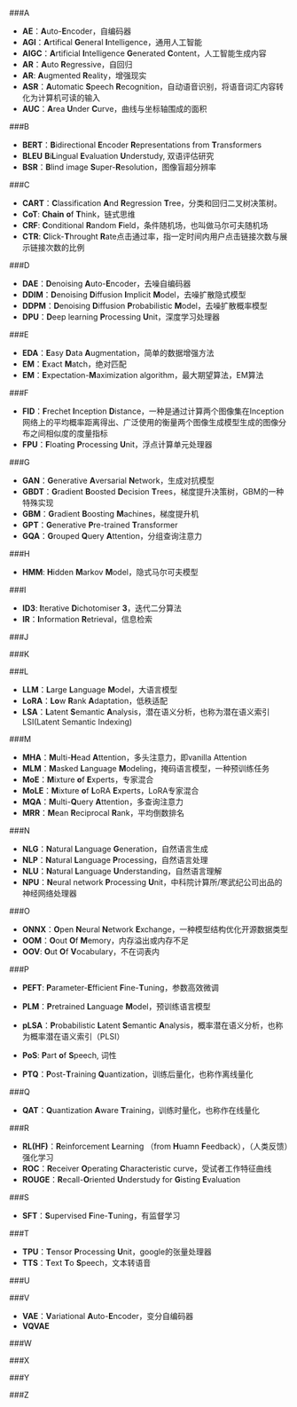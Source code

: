 ###A
- **AE**：**A**uto-**E**ncoder，自编码器
- **AGI**：**A**rtifical **G**eneral **I**ntelligence，通用人工智能
- **AIGC**：**A**rtificial **I**ntelligence **G**enerated **C**ontent，人工智能生成内容
- **AR**：**A**uto **R**egressive，自回归
- **AR**: **A**ugmented **R**eality，增强现实
- **ASR**：**A**utomatic **S**peech **R**ecognition，自动语音识别，将语音词汇内容转化为计算机可读的输入
- **AUC**：**A**rea **U**nder **C**urve，曲线与坐标轴围成的面积

###B
- **BERT**：**B**idirectional **E**ncoder **R**epresentations from **T**ransformers  
- **BLEU** **B**i**L**ingual **E**valuation **U**nderstudy, 双语评估研究
- **BSR**：**B**lind image **S**uper-**R**esolution，图像盲超分辨率

###C
- **CART**：**C**lassification **A**nd **R**egression **T**ree，分类和回归二叉树决策树。
- **CoT**: **Chain** **o**f  **T**hink，链式思维
- **CRF**: **C**onditional **R**andom **F**ield，条件随机场，也叫做马尔可夫随机场
- **CTR**: **C**lick-**T**hrought **R**ate点击通过率，指一定时间内用户点击链接次数与展示链接次数的比例

###D
- **DAE**：**D**enoising **A**uto-**E**ncoder，去噪自编码器
- **DDIM**：**D**enoising **D**iffusion **I**mplicit **M**odel，去噪扩散隐式模型
- **DDPM**：**D**enoising **D**iffusion **P**robabilistic **M**odel，去噪扩散概率模型
- **DPU**：**D**eep learning **P**rocessing **U**nit，深度学习处理器

###E
- **EDA**：**E**asy **D**ata **A**ugmentation，简单的数据增强方法
- **EM**：**E**xact **M**atch，绝对匹配
- **EM**：**E**xpectation-**M**aximization algorithm，最大期望算法，EM算法

###F
- **FID**：**F**rechet **I**nception **D**istance，一种是通过计算两个图像集在Inception网络上的平均概率距离得出、广泛使用的衡量两个图像生成模型生成的图像分布之间相似度的度量指标
- **FPU**：**F**loating **P**rocessing **U**nit，浮点计算单元处理器

###G
- **GAN**：**G**enerative **A**versarial **N**etwork，生成对抗模型
- **GBDT**：**G**radient **B**oosted **D**ecision **T**rees，梯度提升决策树，GBM的一种特殊实现
- **GBM**：**G**radient **B**oosting **M**achines，梯度提升机
- **GPT**：**G**enerative **P**re-trained **T**ransformer
- **GQA**：**G**rouped **Q**uery **A**ttention，分组查询注意力

###H
- **HMM**: **H**idden **M**arkov **M**odel，隐式马尔可夫模型


###I
- **ID3**: **I**terative **D**ichotomiser **3**，迭代二分算法
- **IR**：**I**nformation **R**etrieval，信息检索

###J

###K

###L
- **LLM**：**L**arge **L**anguage **M**odel，大语言模型
- **LoRA**：**Lo**w **R**ank **A**daptation，低秩适配
- **LSA**：**L**atent **S**emantic **A**nalysis，潜在语义分析，也称为潜在语义索引LSI(Latent Semantic Indexing)

###M
- **MHA**：**M**ulti-**H**ead **A**ttention，多头注意力，即vanilla Attention
- **MLM**：**M**asked **L**anguage **M**odeling，掩码语言模型，一种预训练任务
- **MoE**：**M**ixture **o**f **E**xperts，专家混合
- **MoLE**：**M**ixture **o**f **L**oRA **E**xperts，LoRA专家混合
- **MQA**：**M**ulti-**Q**uery **A**ttention，多查询注意力
- **MRR**：**M**ean **R**eciprocal **R**ank，平均倒数排名

###N
- **NLG**：**N**atural **L**anguage **G**eneration，自然语言生成
- **NLP**：**N**atural **L**anguage **P**rocessing，自然语言处理
- **NLU**：**N**atural **L**anguage **U**nderstanding，自然语言理解
- **NPU**：**N**eural network **P**rocessing **U**nit，中科院计算所/寒武纪公司出品的神经网络处理器

###O
- **ONNX**：**O**pen **N**eural **N**etwork **E**xchange，一种模型结构优化开源数据类型
- **OOM**：**O**out **O**f **M**emory，内存溢出或内存不足
- **OOV**: **O**ut **O**f **V**ocabulary，不在词表内

###P
- **PEFT**: **P**arameter-**E**fficient **F**ine-**T**uning，参数高效微调
- **PLM**：**P**retrained **L**anguage **M**odel，预训练语言模型
- **pLSA**：**P**robabilistic **L**atent **S**emantic **A**nalysis，概率潜在语义分析，也称为概率潜在语义索引（PLSI）

- **PoS**: **P**art **o**f **S**peech, 词性
- **PTQ**：**P**ost-**T**raining **Q**uantization，训练后量化，也称作离线量化

###Q
- **QAT**：**Q**uantization **A**ware **T**raining，训练时量化，也称作在线量化

###R
- **RL(HF)**：**R**einforcement **L**earning （from **H**uamn **F**eedback），（人类反馈）强化学习
- **ROC**：**R**eceiver **O**perating **C**haracteristic curve，受试者工作特征曲线
- **ROUGE**：**R**ecall-**O**riented **U**nderstudy for **G**isting **E**valuation

###S
- **SFT**：**S**upervised **F**ine-**T**uning，有监督学习  

###T
- **TPU**：**T**ensor **P**rocessing **U**nit，google的张量处理器
- **TTS**：**T**ext **T**o **S**peech，文本转语音

###U

###V
- **VAE**：**V**ariational **A**uto-**E**ncoder，变分自编码器
- **VQVAE**

###W

###X

###Y

###Z